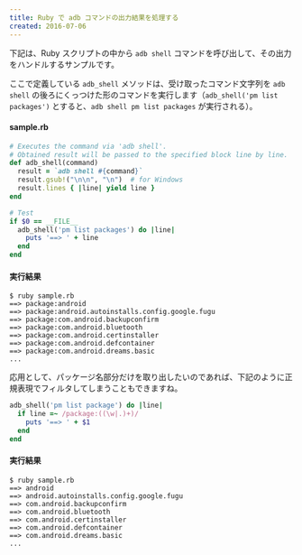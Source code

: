 ```yaml
---
title: Ruby で adb コマンドの出力結果を処理する
created: 2016-07-06
---
```


下記は、Ruby スクリプトの中から `adb shell` コマンドを呼び出して、その出力をハンドルするサンプルです。

ここで定義している `adb_shell` メソッドは、受け取ったコマンド文字列を `adb shell` の後ろにくっつけた形のコマンドを実行します（`adb_shell('pm list packages')` とすると、`adb shell pm list packages` が実行される）。

#### sample.rb

```ruby
# Executes the command via 'adb shell'.
# Obtained result will be passed to the specified block line by line.
def adb_shell(command)
  result = `adb shell #{command}`
  result.gsub!("\n\n", "\n")  # for Windows
  result.lines { |line| yield line }
end

# Test
if $0 == __FILE__
  adb_shell('pm list packages') do |line|
    puts '==> ' + line
  end
end
```

#### 実行結果

```
$ ruby sample.rb
==> package:android
==> package:android.autoinstalls.config.google.fugu
==> package:com.android.backupconfirm
==> package:com.android.bluetooth
==> package:com.android.certinstaller
==> package:com.android.defcontainer
==> package:com.android.dreams.basic
...
```

応用として、パッケージ名部分だけを取り出したいのであれば、下記のように正規表現でフィルタしてしまうこともできますね。

```ruby
adb_shell('pm list package') do |line|
  if line =~ /package:((\w|.)+)/
    puts '==> ' + $1
  end
end
```

#### 実行結果

```
$ ruby sample.rb
==> android
==> android.autoinstalls.config.google.fugu
==> com.android.backupconfirm
==> com.android.bluetooth
==> com.android.certinstaller
==> com.android.defcontainer
==> com.android.dreams.basic
...
```

